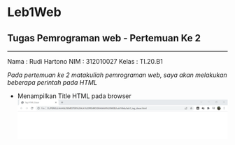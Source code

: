 # Leb1Web
## Tugas Pemrograman web - Pertemuan Ke 2

<hr>

Nama    : Rudi Hartono
NIM     : 312010027
Kelas   : TI.20.B1


*Pada pertemuan ke 2 matakuliah pemrograman web, saya akan melakukan beberapa perintah pada HTML*
 
- Menampilkan Title HTML pada browser <br>
![Gambar Title pada HTML](pictures/titlehtml.PNG)

<br>